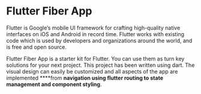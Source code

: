 # Flutter Fiber App

Flutter is Google’s mobile UI framework for crafting high-quality native interfaces on iOS and Android in record time. Flutter works with existing code which is used by developers and organizations around the world, and is free and open source.

Flutter Fiber App is a starter kit for Flutter. You can use them as turn key solutions for your next project. This project has been written using dart. The visual design can easily be customized and all aspects of the app are implemented ****from **navigation using flutter routing to state management and component styling**.

